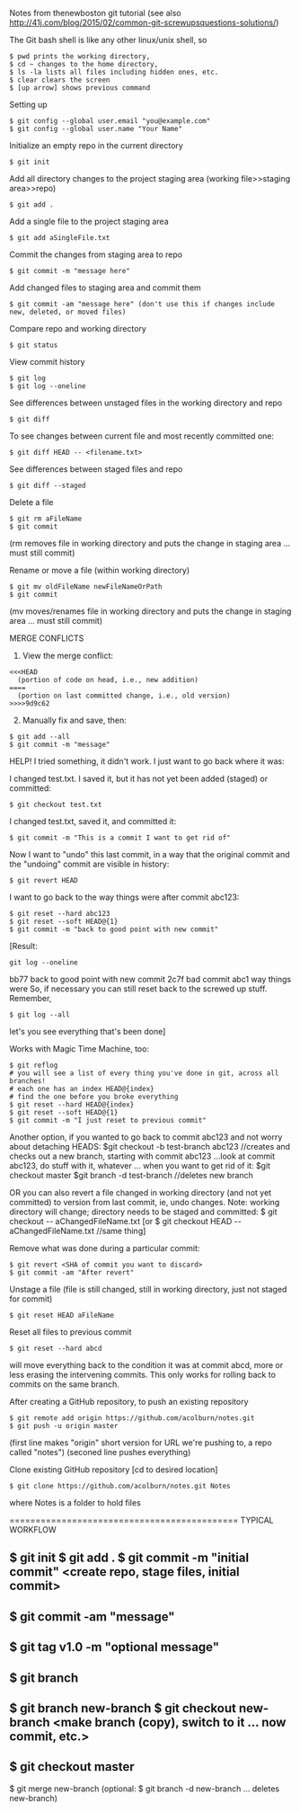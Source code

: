 Notes from thenewboston git tutorial
(see also http://41j.com/blog/2015/02/common-git-screwupsquestions-solutions/)

The Git bash shell is like any other linux/unix shell, so 
```
$ pwd prints the working directory, 
$ cd ~ changes to the home directory, 
$ ls -la lists all files including hidden ones, etc. 
$ clear clears the screen
$ [up arrow] shows previous command
```

Setting up
```
$ git config --global user.email "you@example.com"
$ git config --global user.name "Your Name"
```

Initialize an empty repo in the current directory
```
$ git init
```

Add all directory changes to the project staging area
(working file>>staging area>>repo)
```
$ git add .
```

Add a single file to the project staging area
```
$ git add aSingleFile.txt
```

Commit the changes from staging area to repo
```
$ git commit -m "message here"
```

Add changed files to staging area and commit them
```
$ git commit -am "message here" (don't use this if changes include new, deleted, or moved files)
```

Compare repo and working directory
```
$ git status
```

View commit history
```
$ git log
$ git log --oneline 
```

See differences between unstaged files in the working directory and repo
```
$ git diff
```

To see changes between current file and most recently committed one:
```
$ git diff HEAD -- <filename.txt>
```

See differences between staged files and repo
```
$ git diff --staged
```

Delete a file
```
$ git rm aFileName 
$ git commit
```
(rm removes file in working directory and puts the change in staging area ... must still commit)

Rename or move a file (within working directory)
```
$ git mv oldFileName newFileNameOrPath
$ git commit
```
(mv moves/renames file in working directory and puts the change in staging area ... must still commit)

MERGE CONFLICTS
1. View the merge conflict:
```
<<<HEAD
  (portion of code on head, i.e., new addition)
====
  (portion on last committed change, i.e., old version)
>>>>9d9c62
```

2. Manually fix and save, then:
```
$ git add --all
$ git commit -m "message"
```




HELP! I tried something, it didn't work. I just want to go back
where it was:

I changed test.txt. I saved it, but it has not yet been added (staged) or committed:
```
$ git checkout test.txt
```

I changed test.txt, saved it, and committed it: 
```
$ git commit -m "This is a commit I want to get rid of"
```
Now I want to "undo" this last commit, in a way that the original commit and the "undoing" commit are visible in history:
```
$ git revert HEAD
```

I want to go back to the way things were after commit abc123:
```
$ git reset --hard abc123
$ git reset --soft HEAD@{1}
$ git commit -m "back to good point with new commit"
```
[Result:
```
git log --oneline
```
bb77 back to good point with new commit
2c7f bad commit
abc1 way things were
So, if necessary you can still reset back to the screwed up stuff. Remember,
``` 
$ git log --all 
```
let's you see everything that's been done]

Works with Magic Time Machine, too:
```
$ git reflog
# you will see a list of every thing you've done in git, across all branches!
# each one has an index HEAD@{index}
# find the one before you broke everything
$ git reset --hard HEAD@{index}
$ git reset --soft HEAD@{1}
$ git commit -m "I just reset to previous commit"
```

Another option, if you wanted to go back to commit abc123 and not worry about detaching HEADS:
$git checkout -b test-branch abc123  //creates and checks out a new branch, starting with commit abc123
...look at commit abc123, do stuff with it, whatever ... when you want to get rid of it:
$git checkout master
$git branch -d test-branch //deletes new branch

OR you can also revert a file changed in working directory (and not yet committed) to version from last commit, ie, undo changes. Note: working directory will change; directory needs to be staged and committed:
$ git checkout -- aChangedFileName.txt 
[or $ git checkout HEAD -- aChangedFileName.txt //same thing]

Remove what was done during a particular commit:
```
$ git revert <SHA of commit you want to discard>
$ git commit -am "After revert"
```

Unstage a file
(file is still changed, still in working directory, just not staged for commit)
```
$ git reset HEAD aFileName
```

Reset all files to previous commit
```
$ git reset --hard abcd
```
will move everything back to the condition it was at commit abcd, more or less erasing the intervening commits. This only works for rolling back to commits on the same branch.


After creating a GitHub repository, to push an existing repository
```
$ git remote add origin https://github.com/acolburn/notes.git
$ git push -u origin master
```
(first line makes "origin" short version for URL we're pushing to, a repo called "notes")
(seconed line pushes everything)

Clone existing GitHub repository
[cd to desired location]
```
$ git clone https://github.com/acolburn/notes.git Notes
```
where Notes is a folder to hold files

============================================
TYPICAL WORKFLOW

$ git init
$ git add .
$ git commit -m "initial commit" <create repo, stage files, initial commit>
----------
$ git commit -am "message" <commit changes>
----------
$ git tag v1.0 -m "optional message" <tag version>
----------
$ git branch <see list of branches>
----------
$ git branch new-branch
$ git checkout new-branch <make branch (copy), switch to it ... now commit, etc.>
----------
$ git checkout master <switch back to master>
----------
$ git merge new-branch <merge new-branch to master>
(optional: $ git branch -d new-branch ... deletes new-branch)